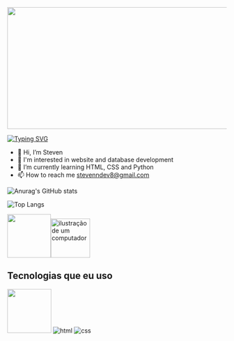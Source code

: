 <img src="https://i.pinimg.com/originals/42/83/6a/42836adf0826dbfa27034fc55566d3a2.gif" width="1000px" height="280px">

[![Typing SVG](https://readme-typing-svg.herokuapp.com/?color=FFD700&size=35&center=true&vCenter=true&width=1000&lines=Oi+Sou+Steven+Araújo+Desenvolvedor+Back-End+🛠️;Bem-vindo+ao+Meu+GitHub+:%29)](https://git.io/typing-svg)

- 👋 Hi, I’m Steven
- 👀 I'm interested in website and database development
- 🌱 I’m currently learning HTML, CSS and Python
- 📫 How to reach me stevenndev8@gmail.com

![Anurag's GitHub stats](https://github-readme-stats.vercel.app/api?username=steven-dev8&show_icons=true&theme=dark&locale=pt-br)

![Top Langs](https://github-readme-stats.vercel.app/api/top-langs/?username=steven-dev8&layout=compact&theme=dark)

<p><img src="https://cdn.discordapp.com/attachments/879885461903007756/1284396630916726838/code.gif?ex=66e67b13&is=66e52993&hm=80c2556fbd2482ad9be9039ffa5a533cfd3cab01684ec2c124818be712c4aba0&" width="100"><img src="https://i.pinimg.com/originals/80/21/74/8021744fc275101ed9a4b75ace41f168.gif" alt="ilustração de um computador" width="90px"></p>

## Tecnologias que eu uso

<div>
    <img src="https://img.shields.io/badge/Python-14354C?style=for-the-badge&logo=python&logoColor=white" width="101">
    <img src="https://img.shields.io/badge/HTML5-E34F26?style=for-the-badge&logo=html5&logoColor=white" alt="html">
    <img src="https://img.shields.io/badge/CSS3-1572B6?style=for-the-badge&logo=css3&logoColor=white" alt="css">
</div>
